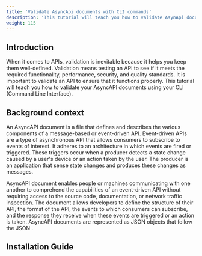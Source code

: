 ```yaml
---
title: 'Validate AsyncApi documents with CLI commands'
description: 'This tutorial will teach you how to validate AsynApi document using CLI commands'
weight: 115
---
```

## Introduction

When it comes to APIs, validation is inevitable because it helps you keep them well-defined. Validation means testing an API to see if it meets the required functionality, performance, security, and quality standards. It is important to validate an API to ensure that it functions properly. This tutorial will teach you how to validate your AsyncAPI documents using your CLI (Command Line Interface).

## Background context

An AsyncAPI document is a file that defines and describes the various components of a message-based or event-driven API. Event-driven APIs are a type of asynchronous API that allows consumers to subscribe to events of interest. It adheres to an architecture in which events are fired or triggered. These triggers occur when a producer detects a state change caused by a user's device or an action taken by the user. The producer is an application that sense state changes and produces these changes as messages.

AsyncAPI document  enables people or machines communicating with one another to comprehend the capabilities of an event-driven API without requiring access to the source code, documentation, or network traffic inspection.
The document allows developers to define the structure of their API, the format of the API, the events to which consumers can subscribe, and the response they receive when these events are triggered or an action is taken. AsyncAPI documents are represented as JSON objects that follow the JSON .

## Installation Guide
